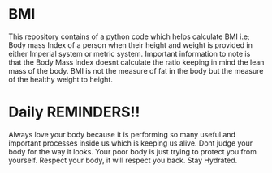 # BMI
This repository contains of a python code which helps calculate BMI i.e; Body mass Index of a person when their height and weight is provided in either Imperial system or metric system. 
Important information to note is that the Body Mass Index doesnt calculate the ratio keeping in mind the lean mass of the body. 
BMI is not the measure of fat in the body but the measure of the healthy weight to height.
# Daily REMINDERS!!
Always love your body because it is performing so many useful and important processes inside us which is keeping us alive. Dont judge your body for the way it looks. Your poor body is just trying to protect you from yourself. Respect your body, it will respect you back. Stay Hydrated.
